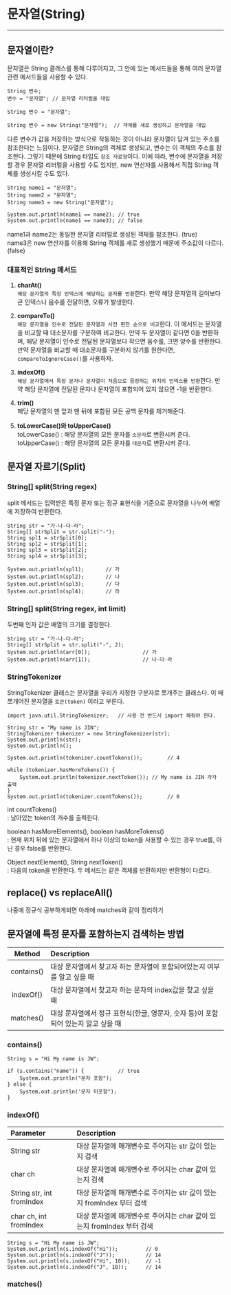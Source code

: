 # 문자열(String)
___
## 문자열이란?
문자열은 String 클래스를 통해 다루어지고, 그 안에 있는 메서드들을 통해 여러 문자열 관련 메서드들을 사용할 수 있다.
```
String 변수;
변수 = "문자열";	// 문자열 리터럴을 대입

String 변수 = "문자열";

String 변수 = new String("문자열");	// 객체를 새로 생성하고 문자열을 대입
```

다른 변수가 값을 저장하는 방식으로 작동하는 것이 아니라 문자열이 담겨 있는 주소를 참조한다는 느낌이다.
문자열은 String의 객체로 생성되고, 변수는 이 객체의 주소를 참조한다. 그렇기 때문에 String 타입도 `참조 자료형`이다. 이에 따라, 변수에 문자열을 저장할 경우 문자열 리터럴을 사용할 수도 있지만, new 연산자를 사용해서 직접 String 객체를 생성시킬 수도 있다.
```
String name1 = "문자열";
String name2 = "문자열";
String name3 = new String("문자열");

System.out.println(name1 == name2);	// true
System.out.println(name1 == name3);	// false
```
name1과 name2는 동일한 문자열 리터럴로 생성된 객체를 참조한다. (true)  
name3은 new 연산자를 이용해 String 객체를 새로 생성했기 때문에 주소값이 다르다. (false)

### 대표적인 String 메서드
1. **charAt()**  
`해당 문자열의 특정 인덱스에 해당하는 문자를 반환`한다. 만약 해당 문자열의 길이보다 큰 인덱스나 음수를 전달하면, 오류가 발생한다.

2. **compareTo()**  
`해당 문자열을 인수로 전달된 문자열과 사전 편찬 순으로 비교`한다. 이 메서드는 문자열을 비교할 때 대소문자를 구분하여 비교한다. 만약 두 문자열이 같다면 0을 반환하며, 해당 문자열이 인수로 전달된 문자열보다 작으면 음수를, 크면 양수를 반환한다. 만약 문자열을 비교할 때 대소문자를 구분하지 않기를 원한다면, `compareToIgnoreCase()`를 사용하자.

3. **indexOf()**  
`해당 문자열에서 특정 문자나 문자열이 처음으로 등장하는 위치의 인덱스를 반환`한다. 만약 해당 문자열에 전달된 문자나 문자열이 포함되어 있지 않으면 -1을 반환한다.

4. **trim()**  
해당 문자열의 맨 앞과 맨 뒤에 포함된 모든 공백 문자를 제거해준다.

5. **toLowerCase()와 toUpperCase()**  
toLowerCase() : 해당 문자열의 모든 문자를 `소문자`로 변환시켜 준다.  
toUpperCase() : 해당 문자열의 모든 문자를 `대문자`로 변환시켜 준다.
## 문자열 자르기(Split)
### String[] split(String regex)

split 메서드는 입력받은 특정 문자 또는 정규 표현식을 기준으로 문자열을 나누어 배열에 저장하여 반환한다.
```
String str = "가-나-다-라";
String[] strSplit = str.split("-");
String spl1 = strSplit[0];
String spl2 = strSplit[1];
String spl3 = strSplit[2];
String spl4 = strSplit[3];

System.out.println(spl1);       // 가
System.out.println(spl2);       // 나
System.out.println(spl3);       // 다
System.out.println(spl4);       // 라
```

### String[] split(String regex, int limit)

두번째 인자 값은 배열의 크기를 결정한다.
```
String str = "가-나-다-라";
String[] strSplit = str.split("-", 2);
System.out.println(arr[0]);                 // 가
System.out.println(arr[1]);                 // 나-다-라
```

### StringTokenizer
StringTokenizer 클래스는 문자열을 우리가 지정한 구분자로 쪼개주는 클래스다.
이 때 쪼개어진 문자열을 `토큰(token)` 이라고 부른다.

```
import java.util.StringTokenizer;	// 사용 전 반드시 import 해줘야 한다.

String str = "My name is JIN";
StringTokenizer tokenizer = new StringTokenizer(str);
System.out.println(str);
System.out.println();

System.out.println(tokenizer.countTokens());		// 4

while (tokenizer.hasMoreTokens()) {
    System.out.println(tokenizer.nextToken()); // My name is JIN 각각 출력
}
System.out.println(tokenizer.countTokens());		// 0
```
int countTokens()  
: 남아있는 token의 개수를 출력한다.

boolean hasMoreElements(), boolean hasMoreTokens()  
: 현재 위치 뒤에 있는 문자열에서 하나 이상의 token을 사용할 수 있는 경우 true를, 아닌 경우 false를 반환한다.

Object nextElement(), String nextToken()  
: 다음의 token을 반환한다. 두 메서드는 같은 객체를 반환하지만 반환형이 다르다.


## replace() vs replaceAll()
나중에 정규식 공부하게되면 아래애 matches와 같이 정리하기   

[//]: # (https://jamesdreaming.tistory.com/85)


## 문자열에 특정 문자를 포함하는지 검색하는 방법

|   Method   | Description                                      |
|:----------:|:-------------------------------------------------|
| contains() | 대상 문자열에서 찾고자 하는 문자열이 포함되어있는지 여부를 알고 싶을 때         |
| indexOf()  | 대상 문자열에서 찾고자 하는 문자의 index값을 찾고 싶을 때              |
| matches()  | 대상 문자열에서 정규 표현식(한글, 영문자, 숫자 등)이 포함되어 있는지 알고 싶을 때 |

### contains()
```
String s = "Hi My name is JW";

if (s.contains("name")) {           // true
    System.out.println("문자 포함");
} else {
    System.out.println('문자 미포함");
} 
```

### indexOf()
| Parameter                 | Description                                    |
|:--------------------------|:-----------------------------------------------|
| String str                | 대상 문자열에 매개변수로 주어지는 str 값이 있는지 검색               |
| char ch                   | 대상 문자열에 매개변수로 주어지는 char 값이 있는지 검색              |
| String str, int fromIndex | 대상 문자열에 매개변수로 주어지는 str 값이 있는지 fromIndex 부터 검색  |
| char ch, int fromIndex    | 대상 문자열에 매개변수로 주어지는 char 값이 있는지 fromIndex 부터 검색 |

```
String s = "Hi My name is JW";
System.out.println(s.indexOf("Hi"));         // 0
System.out.println(s.indexOf("J"));          // 14
System.out.println(s.indexOf("Hi", 10));     // -1 
System.out.println(s.indexOf("J", 10));      // 14
```

### matches()
[//]: # (https://coding-factory.tistory.com/534)
